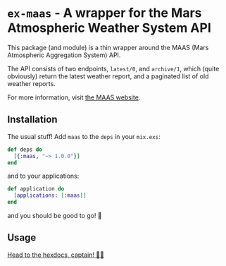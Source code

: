 # `ex-maas` - A wrapper for the Mars Atmospheric Weather System API

This package (and module) is a thin wrapper around the MAAS (Mars Atmospheric
Aggregation System) API.

The API consists of two endpoints, `latest/0`, and
`archive/1`, which (quite obviously) return the latest weather report, and a
paginated list of old weather reports.

For more information, visit [the MAAS website](http://marsweather.ingenology.com/).

## Installation

The usual stuff! Add `maas` to the `deps` in your `mix.exs`:
```elixir
def deps do
  [{:maas, "~> 1.0.0"}]
end
```
and to your applications:
```elixir
def application do
  [applications: [:maas]]
end
```
and you should be good to go! 🚀

## Usage

[Head to the hexdocs, captain! 🖖🏼](https://hexdocs.pm/maas/)
